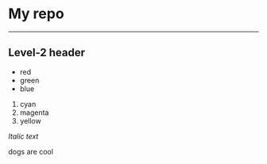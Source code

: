 # My repo

---

## Level-2 header

- red
- green
- blue

1. cyan
2. magenta
3. yellow

*Italic text*

dogs
are
cool
